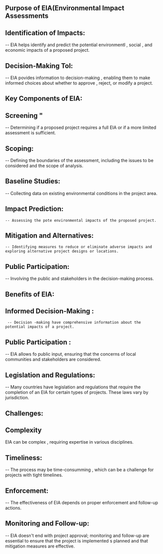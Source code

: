 ## Purpose of EIA(Environmental Impact Assessments
  ## Identification of Impacts:
   -- EIA helps identify and predict the potential environmentl , social , and economic impacts of a proposed project.

  ## Decision-Making Tol:
   -- EIA povides information to decision-making , enabling them to make informed choices about whether to approve , reject, or modify a project.

## Key Components of EIA:
  ## Screening "
   -- Determining if a proposed project requires a full EIA or if a more limited assessment is sufficient.
  
  ## Scoping:
  -- Defining the boundaries of the assessment, including the issues to be considered and the scope of analysis.

  ## Baseline Studies:
   -- Collecting data on existing environmental conditions in the project area.

   ## Impact Prediction:
    -- Assessing the pote environmental impacts of the proposed project.

  ## Mitigation and Alternatives:
    -- Identifying measures to reduce or eliminate adverse impacts and exploring alternative project designs or locations.

  ## Public Participation:
   -- Involving the public and stakeholders in the decision-making process.

## Benefits of EIA:

   ## Informed Decision-Making :
     -- Decision -making have comprehensive information about the potential impacts of a project.
  
  ## Public Participation :
   -- EIA allows fo public input, ensuring that the concerns of local communities and stakeholders are considered.

## Legislation and Regulations:
   -- Many countries have legislation and regulations that require the completion of an EIA for certain types of projects. These laws vary by jurisdiction.

## Challenges:
  ## Complexity 
   EIA can be complex , requiring expertise in various disciplines.
 ## Timeliness:
  -- The process may be time-consumming , which can be a challenge for projects with tight timelines.

  ## Enforcement:
   -- The effectiveness of EIA depends on proper enforcement and follow-up actions.

##  Monitoring and Follow-up:
 -- EIA doesn't end with project approval; monitoring and follow-up are essential to ensure that the project is implemented s planned and that mitigation measures are effective.
   
